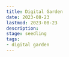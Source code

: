```yaml
---
title: Digital Garden
date: 2023-08-23
lastmod: 2023-08-23
description:
stage: seedling 
tags:
- digital garden
---
```

